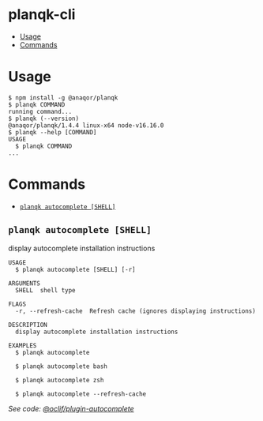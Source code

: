 planqk-cli
==========

<!-- toc -->
* [Usage](#usage)
* [Commands](#commands)
<!-- tocstop -->

# Usage

<!-- usage -->
```sh-session
$ npm install -g @anaqor/planqk
$ planqk COMMAND
running command...
$ planqk (--version)
@anaqor/planqk/1.4.4 linux-x64 node-v16.16.0
$ planqk --help [COMMAND]
USAGE
  $ planqk COMMAND
...
```
<!-- usagestop -->

# Commands

<!-- commands -->
* [`planqk autocomplete [SHELL]`](#planqk-autocomplete-shell)

## `planqk autocomplete [SHELL]`

display autocomplete installation instructions

```
USAGE
  $ planqk autocomplete [SHELL] [-r]

ARGUMENTS
  SHELL  shell type

FLAGS
  -r, --refresh-cache  Refresh cache (ignores displaying instructions)

DESCRIPTION
  display autocomplete installation instructions

EXAMPLES
  $ planqk autocomplete

  $ planqk autocomplete bash

  $ planqk autocomplete zsh

  $ planqk autocomplete --refresh-cache
```

_See code: [@oclif/plugin-autocomplete](https://github.com/oclif/plugin-autocomplete/blob/v2.1.9/src/commands/autocomplete/index.ts)_
<!-- commandsstop -->
